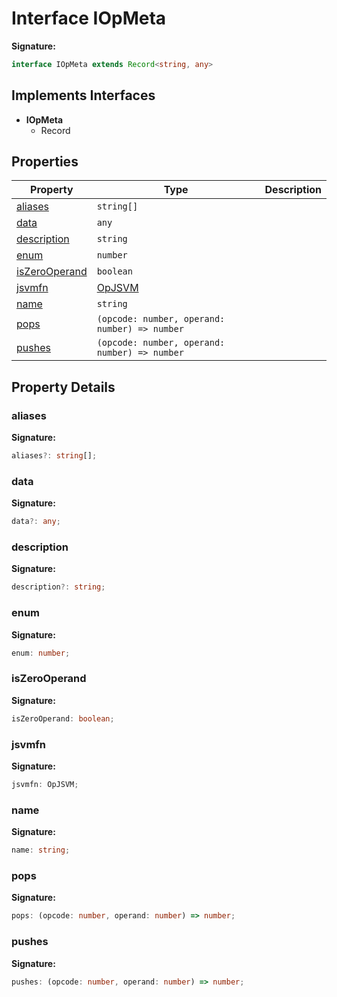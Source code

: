 
# Interface IOpMeta


<b>Signature:</b>

```typescript
interface IOpMeta extends Record<string, any> 
```

## Implements Interfaces

- <b>IOpMeta</b>
    - Record

## Properties

|  Property | Type | Description |
|  --- | --- | --- |
|  [aliases](./iopmeta.md#aliases-property) | `string[]` |  |
|  [data](./iopmeta.md#data-property) | `any` |  |
|  [description](./iopmeta.md#description-property) | `string` |  |
|  [enum](./iopmeta.md#enum-property) | `number` |  |
|  [isZeroOperand](./iopmeta.md#isZeroOperand-property) | `boolean` |  |
|  [jsvmfn](./iopmeta.md#jsvmfn-property) | [OpJSVM](./opjsvm.md) |  |
|  [name](./iopmeta.md#name-property) | `string` |  |
|  [pops](./iopmeta.md#pops-property) | `(opcode: number, operand: number) => number` |  |
|  [pushes](./iopmeta.md#pushes-property) | `(opcode: number, operand: number) => number` |  |

## Property Details

<a id="aliases-property"></a>

### aliases

<b>Signature:</b>

```typescript
aliases?: string[];
```

<a id="data-property"></a>

### data

<b>Signature:</b>

```typescript
data?: any;
```

<a id="description-property"></a>

### description

<b>Signature:</b>

```typescript
description?: string;
```

<a id="enum-property"></a>

### enum

<b>Signature:</b>

```typescript
enum: number;
```

<a id="isZeroOperand-property"></a>

### isZeroOperand

<b>Signature:</b>

```typescript
isZeroOperand: boolean;
```

<a id="jsvmfn-property"></a>

### jsvmfn

<b>Signature:</b>

```typescript
jsvmfn: OpJSVM;
```

<a id="name-property"></a>

### name

<b>Signature:</b>

```typescript
name: string;
```

<a id="pops-property"></a>

### pops

<b>Signature:</b>

```typescript
pops: (opcode: number, operand: number) => number;
```

<a id="pushes-property"></a>

### pushes

<b>Signature:</b>

```typescript
pushes: (opcode: number, operand: number) => number;
```
